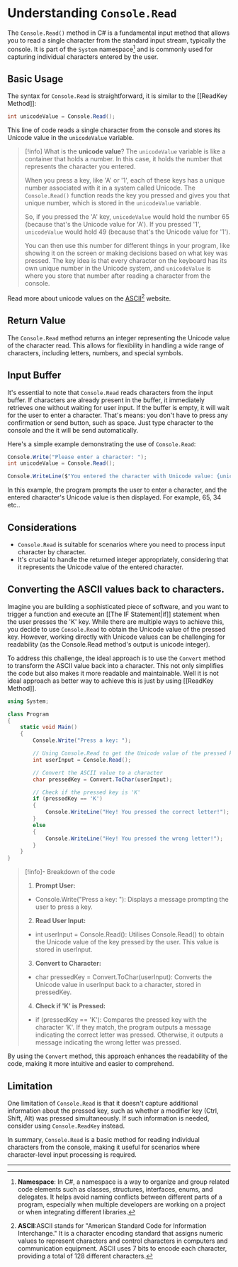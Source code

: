 # Understanding `Console.Read`

The `Console.Read()` method in C# is a fundamental input method that allows you to read a single character from the standard input stream, typically the console. It is part of the `System` namespace[^1] and is commonly used for capturing individual characters entered by the user.
## Basic Usage

The syntax for `Console.Read` is straightforward, it is similar to the [[ReadKey Method]]:

```csharp
int unicodeValue = Console.Read();
```

This line of code reads a single character from the console and stores its Unicode value in the `unicodeValue` variable.

>[!info] What is the **unicode value**?
>The `unicodeValue` variable is like a container that holds a number. In this case, it holds the number that represents the character you entered.
>
>When you press a key, like 'A' or '1', each of these keys has a unique number associated with it in a system called Unicode. The `Console.Read()` function reads the key you pressed and gives you that unique number, which is stored in the `unicodeValue` variable.
>
>So, if you pressed the 'A' key, `unicodeValue` would hold the number 65 (because that's the Unicode value for 'A'). If you pressed '1', `unicodeValue` would hold 49 (because that's the Unicode value for '1').
>
>You can then use this number for different things in your program, like showing it on the screen or making decisions based on what key was pressed. The key idea is that every character on the keyboard has its own unique number in the Unicode system, and `unicodeValue` is where you store that number after reading a character from the console.

Read more about unicode values on the [ASCII](https://theasciicode.com.ar)[^2]  website.

## Return Value

The `Console.Read` method returns an integer representing the Unicode value of the character read. This allows for flexibility in handling a wide range of characters, including letters, numbers, and special symbols.

## Input Buffer

It's essential to note that `Console.Read` reads characters from the input buffer. If characters are already present in the buffer, it immediately retrieves one without waiting for user input. If the buffer is empty, it will wait for the user to enter a character. That's means: you don't have to press any confirmation or send button, such as space. Just type character to the console and the it will be send automatically.

Here's a simple example demonstrating the use of `Console.Read`:

```csharp
Console.Write("Please enter a character: ");
int unicodeValue = Console.Read();

Console.WriteLine($"You entered the character with Unicode value: {unicodeValue}");
```

In this example, the program prompts the user to enter a character, and the entered character's Unicode value is then displayed. For example, 65, 34 etc..

## Considerations

- `Console.Read` is suitable for scenarios where you need to process input character by character.
- It's crucial to handle the returned integer appropriately, considering that it represents the Unicode value of the entered character.

## Converting the ASCII values back to characters.

Imagine you are building a sophisticated piece of software, and you want to trigger a function and execute an [[The IF Statement|if]] statement when the user presses the 'K' key. While there are multiple ways to achieve this, you decide to use `Console.Read` to obtain the Unicode value of the pressed key. However, working directly with Unicode values can be challenging for readability (as the Console.Read method's output is unicode integer).

To address this challenge, the ideal approach is to use the `Convert` method to transform the ASCII value back into a character. This not only simplifies the code but also makes it more readable and maintainable. Well it is not ideal approach as better way to achieve this is just by using [[ReadKey Method]].

```c#
using System;

class Program
{
    static void Main()
    {
        Console.Write("Press a key: ");

        // Using Console.Read to get the Unicode value of the pressed key
        int userInput = Console.Read();

        // Convert the ASCII value to a character
        char pressedKey = Convert.ToChar(userInput);

        // Check if the pressed key is 'K'
        if (pressedKey == 'K')
        {
            Console.WriteLine("Hey! You pressed the correct letter!");
        }
        else
        {
            Console.WriteLine("Hey! You pressed the wrong letter!");
        }
    }
}
```

>[!info]- Breakdown of the code
>1. **Prompt User:**
>- Console.Write("Press a key: "): Displays a message prompting the user to press a key.
>
>2. **Read User Input:**
 >- int userInput = Console.Read(): Utilises Console.Read() to obtain the Unicode value of the key pressed by the user. This value is stored in userInput.
 >
>3. **Convert to Character:**
>- char pressedKey = Convert.ToChar(userInput): Converts the Unicode value in userInput  back to a character, stored in pressedKey.
>
>4. **Check if 'K' is Pressed:**
>- if (pressedKey == 'K'): Compares the pressed key with the character 'K'. If they match, the program outputs a message indicating the correct letter was pressed. Otherwise, it outputs a message indicating the wrong letter was pressed.

By using the `Convert` method, this approach enhances the readability of the code, making it more intuitive and easier to comprehend.
## Limitation

One limitation of `Console.Read` is that it doesn't capture additional information about the pressed key, such as whether a modifier key (Ctrl, Shift, Alt) was pressed simultaneously. If such information is needed, consider using `Console.ReadKey` instead.

In summary, `Console.Read` is a basic method for reading individual characters from the console, making it useful for scenarios where character-level input processing is required.

---
[^1]: **Namespace**: In C#, a namespace is a way to organize and group related code elements such as classes, structures, interfaces, enums, and delegates. It helps avoid naming conflicts between different parts of a program, especially when multiple developers are working on a project or when integrating different libraries.
[^2]: **ASCII**:ASCII stands for "American Standard Code for Information Interchange." It is a character encoding standard that assigns numeric values to represent characters and control characters in computers and communication equipment. ASCII uses 7 bits to encode each character, providing a total of 128 different characters.